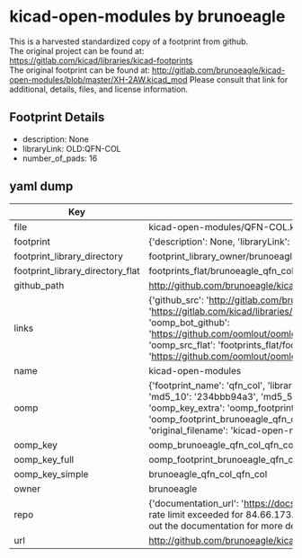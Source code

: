 # kicad-open-modules by brunoeagle  
This is a harvested standardized copy of a footprint from github.  
The original project can be found at:  
https://gitlab.com/kicad/libraries/kicad-footprints  
The original footprint can be found at:
http://gitlab.com/brunoeagle/kicad-open-modules/blob/master/XH-2AW.kicad_mod
Please consult that link for additional, details, files, and license information.  
## Footprint Details
* description: None  
* libraryLink: OLD:QFN-COL  
* number_of_pads: 16  
## yaml dump  
| Key | Value |  
| --- | --- |  
| file | kicad-open-modules/QFN-COL.kicad_mod |  
| footprint | {'description': None, 'libraryLink': 'OLD:QFN-COL', 'number_of_pads': 16} |  
| footprint_library_directory | footprint_library_owner/brunoeagle_kicad-open-modules |  
| footprint_library_directory_flat | footprints_flat/brunoeagle_qfn_col_qfn_col/working |  
| github_path | http://github.com/brunoeagle/kicad-open-modules/blob/master/QFN-COL.kicad_mod |  
| links | {'github_src': 'http://gitlab.com/brunoeagle/kicad-open-modules/blob/master/XH-2AW.kicad_mod', 'github_src_repo': 'https://gitlab.com/kicad/libraries/kicad-footprints', 'oomp_bot': 'footprints/brunoeagle_qfn_col_qfn_col/working', 'oomp_bot_github': 'https://github.com/oomlout/oomlout_oomp_footprint_bot/tree/main/footprints/brunoeagle_qfn_col_qfn_col/working', 'oomp_src_flat': 'footprints_flat/footprints_flat/brunoeagle_qfn_col_qfn_col/working', 'oomp_src_flat_github': 'https://github.com/oomlout/oomlout_oomp_footprint_src/tree/main/footprints_flat/brunoeagle_qfn_col_qfn_col/working'} |  
| name | kicad-open-modules |  
| oomp | {'footprint_name': 'qfn_col', 'library_name': 'qfn_col_kicad_mod', 'md5': '234bbb94a349ae2bb580a3cea6d21e07', 'md5_10': '234bbb94a3', 'md5_5': '234bb', 'md5_6': '234bbb', 'oomp_key': 'oomp_brunoeagle_qfn_col_qfn_col', 'oomp_key_extra': 'oomp_footprint_brunoeagle_qfn_col_qfn_col', 'oomp_key_full': 'oomp_footprint_brunoeagle_qfn_col_qfn_col_234bbb', 'oomp_key_simple': 'brunoeagle_qfn_col_qfn_col', 'original_filename': 'kicad-open-modules/QFN-COL.kicad_mod', 'owner_name': 'brunoeagle'} |  
| oomp_key | oomp_brunoeagle_qfn_col_qfn_col |  
| oomp_key_full | oomp_footprint_brunoeagle_qfn_col_qfn_col |  
| oomp_key_simple | brunoeagle_qfn_col_qfn_col |  
| owner | brunoeagle |  
| repo | {'documentation_url': 'https://docs.github.com/rest/overview/resources-in-the-rest-api#rate-limiting', 'message': "API rate limit exceeded for 84.66.173.59. (But here's the good news: Authenticated requests get a higher rate limit. Check out the documentation for more details.)"} |  
| url | http://github.com/brunoeagle/kicad-open-modules |  

